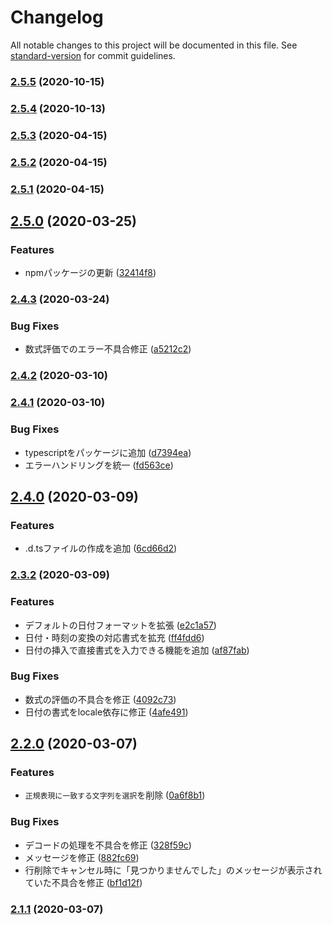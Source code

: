 # Changelog

All notable changes to this project will be documented in this file. See [standard-version](https://github.com/conventional-changelog/standard-version) for commit guidelines.

### [2.5.5](https://github.com/Harurow/vscode.ext.harurow.util/compare/v2.5.4...v2.5.5) (2020-10-15)

### [2.5.4](https://github.com/Harurow/vscode.ext.harurow.util/compare/v2.5.3...v2.5.4) (2020-10-13)

### [2.5.3](https://github.com/Harurow/vscode.ext.harurow.util/compare/v2.5.2...v2.5.3) (2020-04-15)

### [2.5.2](https://github.com/Harurow/vscode.ext.harurow.util/compare/v2.5.1...v2.5.2) (2020-04-15)

### [2.5.1](https://github.com/Harurow/vscode.ext.harurow.util/compare/v2.5.0...v2.5.1) (2020-04-15)

## [2.5.0](https://github.com/Harurow/vscode.ext.harurow.util/compare/v2.4.3...v2.5.0) (2020-03-25)


### Features

* npmパッケージの更新 ([32414f8](https://github.com/Harurow/vscode.ext.harurow.util/commit/32414f808cdf9b57ab5893b0146827a3a27e34fc))

### [2.4.3](https://github.com/Harurow/vscode.ext.harurow.util/compare/v2.4.2...v2.4.3) (2020-03-24)


### Bug Fixes

* 数式評価でのエラー不具合修正 ([a5212c2](https://github.com/Harurow/vscode.ext.harurow.util/commit/a5212c222f2a0cbad89688be8408420f031c44f9))

### [2.4.2](https://github.com/Harurow/vscode.ext.harurow.util/compare/v2.4.1...v2.4.2) (2020-03-10)

### [2.4.1](https://github.com/Harurow/vscode.ext.harurow.util/compare/v2.4.0...v2.4.1) (2020-03-10)


### Bug Fixes

* typescriptをパッケージに追加 ([d7394ea](https://github.com/Harurow/vscode.ext.harurow.util/commit/d7394ea999e45a105d6f253422e29e93dd4c03c5))
* エラーハンドリングを統一 ([fd563ce](https://github.com/Harurow/vscode.ext.harurow.util/commit/fd563ce635387ff6da95c454319fac54722e754a))

## [2.4.0](https://github.com/Harurow/vscode.ext.harurow.util/compare/v2.3.2...v2.4.0) (2020-03-09)


### Features

* .d.tsファイルの作成を追加 ([6cd66d2](https://github.com/Harurow/vscode.ext.harurow.util/commit/6cd66d2d1a7dd326829e94d877d272264a5db8a6))

### [2.3.2](https://github.com/Harurow/vscode.ext.harurow.util/compare/v2.3.1...v2.3.2) (2020-03-09)


### Features

* デフォルトの日付フォーマットを拡張 ([e2c1a57](https://github.com/Harurow/vscode.ext.harurow.util/commit/e2c1a578b0f00c0e458fa981bb0f06d22b519a0b))
* 日付・時刻の変換の対応書式を拡充 ([ff4fdd6](https://github.com/Harurow/vscode.ext.harurow.util/commit/ff4fdd620f4f221569c29ef4d13c6e5557400338))
* 日付の挿入で直接書式を入力できる機能を追加 ([af87fab](https://github.com/Harurow/vscode.ext.harurow.util/commit/af87fab7ce698ddf2d35c0ebbb8233b8d7912ec9))


### Bug Fixes

* 数式の評価の不具合を修正 ([4092c73](https://github.com/Harurow/vscode.ext.harurow.util/commit/4092c73af94c1abe7ede86786bc7fb824db70c52))
* 日付の書式をlocale依存に修正 ([4afe491](https://github.com/Harurow/vscode.ext.harurow.util/commit/4afe491284f3be6b3d399012a6585cb0368a6871))

## [2.2.0](https://github.com/Harurow/vscode.ext.harurow.util/compare/v2.1.1...v2.2.0) (2020-03-07)


### Features

* `正規表現に一致する文字列を選択`を削除 ([0a6f8b1](https://github.com/Harurow/vscode.ext.harurow.util/commit/0a6f8b16f50d5d86ad87a646bc14a25818ac8c33))


### Bug Fixes

* デコードの処理を不具合を修正 ([328f59c](https://github.com/Harurow/vscode.ext.harurow.util/commit/328f59c6794823ea2c10d8c533081d55e648ea38))
* メッセージを修正 ([882fc69](https://github.com/Harurow/vscode.ext.harurow.util/commit/882fc695f5123c54d0c34f729651b22c3e7859fe))
* 行削除でキャンセル時に「見つかりませんでした」のメッセージが表示されていた不具合を修正 ([bf1d12f](https://github.com/Harurow/vscode.ext.harurow.util/commit/bf1d12f60b334dfe9569e59887892e59743eb913))

### [2.1.1](https://github.com/Harurow/vscode.ext.harurow.util/compare/v2.1.0...v2.1.1) (2020-03-07)
